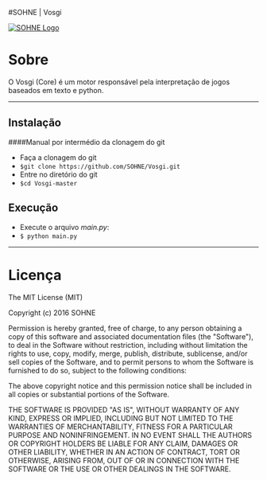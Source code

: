 
#SOHNE | Vosgi

[![SOHNE Logo](http://sohne.com.br/img/sohne_vosgi.jpg)](https://vosgi.sohne.com.br/)

Sobre
===================


O Vosgi (Core) é um motor responsável pela interpretação de jogos baseados em texto e python.

----------


Instalação
-------------
####Manual por intermédio da clonagem do git
- Faça a clonagem do git
 - ```$git clone https://github.com/SOHNE/Vosgi.git```
- Entre no diretório do git
 - ```$cd Vosgi-master```

 Execução
-------------
- Execute o arquivo *main.py*:
 - ```$ python main.py```

----------

# Licença
The MIT License (MIT)

Copyright (c) 2016 SOHNE

Permission is hereby granted, free of charge, to any person obtaining a copy of
this software and associated documentation files (the "Software"), to deal in
the Software without restriction, including without limitation the rights to
use, copy, modify, merge, publish, distribute, sublicense, and/or sell copies of
the Software, and to permit persons to whom the Software is furnished to do so,
subject to the following conditions:

The above copyright notice and this permission notice shall be included in all
copies or substantial portions of the Software.

THE SOFTWARE IS PROVIDED "AS IS", WITHOUT WARRANTY OF ANY KIND, EXPRESS OR
IMPLIED, INCLUDING BUT NOT LIMITED TO THE WARRANTIES OF MERCHANTABILITY, FITNESS
FOR A PARTICULAR PURPOSE AND NONINFRINGEMENT. IN NO EVENT SHALL THE AUTHORS OR
COPYRIGHT HOLDERS BE LIABLE FOR ANY CLAIM, DAMAGES OR OTHER LIABILITY, WHETHER
IN AN ACTION OF CONTRACT, TORT OR OTHERWISE, ARISING FROM, OUT OF OR IN
CONNECTION WITH THE SOFTWARE OR THE USE OR OTHER DEALINGS IN THE SOFTWARE.
